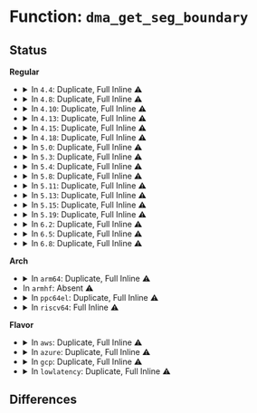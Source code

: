# Function: <code>dma_get_seg_boundary</code>

## Status
<b>Regular</b>
<ul>
<li>
<details>
<summary>In <code>4.4</code>: Duplicate, Full Inline ⚠️</summary>

**Collision:** Static Duplication

**Inline:** Full

**Transformation:** False

**Instances:**

```
In arch/x86/kernel/amd_gart_64.c (ffffffff81066583)
Location: include/linux/dma-mapping.h:164
Inline: True
Inline callers:
  - arch/x86/kernel/amd_gart_64.c:alloc_iommu
```
```
In arch/x86/kernel/pci-calgary_64.c (ffffffff810674fd)
Location: include/linux/dma-mapping.h:164
Inline: True
Inline callers:
  - arch/x86/kernel/pci-calgary_64.c:iommu_range_alloc
```
```
In lib/swiotlb.c (ffffffff81411f19)
Location: include/linux/dma-mapping.h:164
Inline: True
Inline callers:
  - lib/swiotlb.c:swiotlb_tbl_map_single
```
```
In lib/iommu-common.c (ffffffff8141351c)
Location: include/linux/dma-mapping.h:164
Inline: True
Inline callers:
  - lib/iommu-common.c:iommu_tbl_range_alloc
```
```
In drivers/iommu/amd_iommu.c (ffffffff8152e0a1)
Location: include/linux/dma-mapping.h:164
Inline: True
Inline callers:
  - drivers/iommu/amd_iommu.c:dma_ops_area_alloc
```
</details>
</li>
<li>
<details>
<summary>In <code>4.8</code>: Duplicate, Full Inline ⚠️</summary>

**Collision:** Static Duplication

**Inline:** Full

**Transformation:** False

**Instances:**

```
In arch/x86/kernel/amd_gart_64.c (ffffffff81066313)
Location: include/linux/dma-mapping.h:585
Inline: True
Inline callers:
  - arch/x86/kernel/amd_gart_64.c:alloc_iommu
```
```
In arch/x86/kernel/pci-calgary_64.c (ffffffff8106727d)
Location: include/linux/dma-mapping.h:585
Inline: True
Inline callers:
  - arch/x86/kernel/pci-calgary_64.c:iommu_range_alloc
```
```
In lib/swiotlb.c (ffffffff81459c89)
Location: include/linux/dma-mapping.h:585
Inline: True
Inline callers:
  - lib/swiotlb.c:swiotlb_tbl_map_single
```
```
In lib/iommu-common.c (ffffffff8145b244)
Location: include/linux/dma-mapping.h:585
Inline: True
Inline callers:
  - lib/iommu-common.c:iommu_tbl_range_alloc
```
```
In drivers/iommu/amd_iommu.c (ffffffff81581bf0)
Location: include/linux/dma-mapping.h:585
Inline: True
Inline callers:
  - drivers/iommu/amd_iommu.c:sg_num_pages
```
</details>
</li>
<li>
<details>
<summary>In <code>4.10</code>: Duplicate, Full Inline ⚠️</summary>

**Collision:** Static Duplication

**Inline:** Full

**Transformation:** False

**Instances:**

```
In arch/x86/kernel/amd_gart_64.c (ffffffff81069fa3)
Location: include/linux/dma-mapping.h:637
Inline: True
Inline callers:
  - arch/x86/kernel/amd_gart_64.c:alloc_iommu
```
```
In arch/x86/kernel/pci-calgary_64.c (ffffffff8106aecd)
Location: include/linux/dma-mapping.h:637
Inline: True
Inline callers:
  - arch/x86/kernel/pci-calgary_64.c:iommu_range_alloc
```
```
In lib/swiotlb.c (ffffffff8147865d)
Location: include/linux/dma-mapping.h:637
Inline: True
Inline callers:
  - lib/swiotlb.c:swiotlb_tbl_map_single
```
```
In lib/iommu-common.c (ffffffff81479d34)
Location: include/linux/dma-mapping.h:637
Inline: True
Inline callers:
  - lib/iommu-common.c:iommu_tbl_range_alloc
```
```
In drivers/iommu/amd_iommu.c (ffffffff815ae560)
Location: include/linux/dma-mapping.h:637
Inline: True
Inline callers:
  - drivers/iommu/amd_iommu.c:sg_num_pages
```
</details>
</li>
<li>
<details>
<summary>In <code>4.13</code>: Duplicate, Full Inline ⚠️</summary>

**Collision:** Static Duplication

**Inline:** Full

**Transformation:** False

**Instances:**

```
In arch/x86/kernel/amd_gart_64.c (ffffffff8106930a)
Location: include/linux/dma-mapping.h:668
Inline: True
Inline callers:
  - arch/x86/kernel/amd_gart_64.c:alloc_iommu
```
```
In arch/x86/kernel/pci-calgary_64.c (ffffffff8106a331)
Location: include/linux/dma-mapping.h:668
Inline: True
Inline callers:
  - arch/x86/kernel/pci-calgary_64.c:iommu_range_alloc
```
```
In lib/swiotlb.c (ffffffff81481bbd)
Location: include/linux/dma-mapping.h:668
Inline: True
Inline callers:
  - lib/swiotlb.c:swiotlb_tbl_map_single
```
```
In lib/iommu-common.c (ffffffff8148306e)
Location: include/linux/dma-mapping.h:668
Inline: True
Inline callers:
  - lib/iommu-common.c:iommu_tbl_range_alloc
```
```
In drivers/iommu/amd_iommu.c (ffffffff815c4170)
Location: include/linux/dma-mapping.h:668
Inline: True
Inline callers:
  - drivers/iommu/amd_iommu.c:sg_num_pages
```
</details>
</li>
<li>
<details>
<summary>In <code>4.15</code>: Duplicate, Full Inline ⚠️</summary>

**Collision:** Static Duplication

**Inline:** Full

**Transformation:** False

**Instances:**

```
In arch/x86/kernel/amd_gart_64.c (ffffffff8106dbba)
Location: include/linux/dma-mapping.h:676
Inline: True
Inline callers:
  - arch/x86/kernel/amd_gart_64.c:alloc_iommu
```
```
In arch/x86/kernel/pci-calgary_64.c (ffffffff8106ec41)
Location: include/linux/dma-mapping.h:676
Inline: True
Inline callers:
  - arch/x86/kernel/pci-calgary_64.c:iommu_range_alloc
```
```
In lib/swiotlb.c (ffffffff814bda37)
Location: include/linux/dma-mapping.h:676
Inline: True
Inline callers:
  - lib/swiotlb.c:swiotlb_tbl_map_single
```
```
In lib/iommu-common.c (ffffffff814bf0ae)
Location: include/linux/dma-mapping.h:676
Inline: True
Inline callers:
  - lib/iommu-common.c:iommu_tbl_range_alloc
```
```
In drivers/iommu/amd_iommu.c (ffffffff8162aec0)
Location: include/linux/dma-mapping.h:676
Inline: True
Inline callers:
  - drivers/iommu/amd_iommu.c:sg_num_pages
```
</details>
</li>
<li>
<details>
<summary>In <code>4.18</code>: Duplicate, Full Inline ⚠️</summary>

**Collision:** Static Duplication

**Inline:** Full

**Transformation:** False

**Instances:**

```
In arch/x86/kernel/amd_gart_64.c (ffffffff81070ab3)
Location: include/linux/dma-mapping.h:680
Inline: True
Inline callers:
  - arch/x86/kernel/amd_gart_64.c:alloc_iommu
```
```
In arch/x86/kernel/pci-calgary_64.c (ffffffff81071b1d)
Location: include/linux/dma-mapping.h:680
Inline: True
Inline callers:
  - arch/x86/kernel/pci-calgary_64.c:iommu_range_alloc
```
```
In kernel/dma/swiotlb.c (ffffffff8110db93)
Location: include/linux/dma-mapping.h:680
Inline: True
Inline callers:
  - kernel/dma/swiotlb.c:swiotlb_tbl_map_single
```
```
In drivers/iommu/amd_iommu.c (ffffffff81665ac0)
Location: include/linux/dma-mapping.h:680
Inline: True
Inline callers:
  - drivers/iommu/amd_iommu.c:sg_num_pages
```
</details>
</li>
<li>
<details>
<summary>In <code>5.0</code>: Duplicate, Full Inline ⚠️</summary>

**Collision:** Static Duplication

**Inline:** Full

**Transformation:** False

**Instances:**

```
In arch/x86/kernel/amd_gart_64.c (ffffffff81076aa3)
Location: include/linux/dma-mapping.h:705
Inline: True
Inline callers:
  - arch/x86/kernel/amd_gart_64.c:alloc_iommu
```
```
In arch/x86/kernel/pci-calgary_64.c (ffffffff81077b3d)
Location: include/linux/dma-mapping.h:705
Inline: True
Inline callers:
  - arch/x86/kernel/pci-calgary_64.c:iommu_range_alloc
```
```
In kernel/dma/swiotlb.c (ffffffff811196e3)
Location: include/linux/dma-mapping.h:705
Inline: True
Inline callers:
  - kernel/dma/swiotlb.c:swiotlb_tbl_map_single
```
```
In drivers/iommu/amd_iommu.c (ffffffff81684530)
Location: include/linux/dma-mapping.h:705
Inline: True
Inline callers:
  - drivers/iommu/amd_iommu.c:sg_num_pages
```
</details>
</li>
<li>
<details>
<summary>In <code>5.3</code>: Duplicate, Full Inline ⚠️</summary>

**Collision:** Static Duplication

**Inline:** Full

**Transformation:** False

**Instances:**

```
In arch/x86/kernel/amd_gart_64.c (ffffffff8107a643)
Location: include/linux/dma-mapping.h:730
Inline: True
Inline callers:
  - arch/x86/kernel/amd_gart_64.c:alloc_iommu
```
```
In arch/x86/kernel/pci-calgary_64.c (ffffffff8107b6b2)
Location: include/linux/dma-mapping.h:730
Inline: True
Inline callers:
  - arch/x86/kernel/pci-calgary_64.c:iommu_range_alloc
```
```
In kernel/dma/swiotlb.c (ffffffff8112414c)
Location: include/linux/dma-mapping.h:730
Inline: True
Inline callers:
  - kernel/dma/swiotlb.c:swiotlb_tbl_map_single
```
```
In drivers/iommu/amd_iommu.c (ffffffff816bba8d)
Location: include/linux/dma-mapping.h:730
Inline: True
Inline callers:
  - drivers/iommu/amd_iommu.c:sg_num_pages
```
</details>
</li>
<li>
<details>
<summary>In <code>5.4</code>: Duplicate, Full Inline ⚠️</summary>

**Collision:** Static Duplication

**Inline:** Full

**Transformation:** False

**Instances:**

```
In arch/x86/kernel/amd_gart_64.c (ffffffff8107b733)
Location: include/linux/dma-mapping.h:735
Inline: True
Inline callers:
  - arch/x86/kernel/amd_gart_64.c:alloc_iommu
```
```
In arch/x86/kernel/pci-calgary_64.c (ffffffff8107c7a2)
Location: include/linux/dma-mapping.h:735
Inline: True
Inline callers:
  - arch/x86/kernel/pci-calgary_64.c:iommu_range_alloc
```
```
In kernel/dma/swiotlb.c (ffffffff811300e7)
Location: include/linux/dma-mapping.h:735
Inline: True
Inline callers:
  - kernel/dma/swiotlb.c:swiotlb_tbl_map_single
```
```
In drivers/iommu/amd_iommu.c (ffffffff816de91d)
Location: include/linux/dma-mapping.h:735
Inline: True
Inline callers:
  - drivers/iommu/amd_iommu.c:sg_num_pages
```
</details>
</li>
<li>
<details>
<summary>In <code>5.8</code>: Duplicate, Full Inline ⚠️</summary>

**Collision:** Static Duplication

**Inline:** Full

**Transformation:** False

**Instances:**

```
In arch/x86/kernel/amd_gart_64.c (ffffffff81082de5)
Location: include/linux/dma-mapping.h:821
Inline: True
```
```
In kernel/dma/swiotlb.c (ffffffff8113eea7)
Location: include/linux/dma-mapping.h:821
Inline: True
Inline callers:
  - kernel/dma/swiotlb.c:swiotlb_tbl_map_single
```
```
In drivers/iommu/dma-iommu.c (ffffffff81792402)
Location: include/linux/dma-mapping.h:821
Inline: True
Inline callers:
  - drivers/iommu/dma-iommu.c:iommu_dma_map_sg
```
</details>
</li>
<li>
<details>
<summary>In <code>5.11</code>: Duplicate, Full Inline ⚠️</summary>

**Collision:** Static Duplication

**Inline:** Full

**Transformation:** False

**Instances:**

```
In arch/x86/kernel/amd_gart_64.c (ffffffff81084325)
Location: include/linux/dma-mapping.h:468
Inline: True
Inline callers:
  - arch/x86/kernel/amd_gart_64.c:alloc_iommu
```
```
In kernel/dma/swiotlb.c (ffffffff8113a556)
Location: include/linux/dma-mapping.h:468
Inline: True
Inline callers:
  - kernel/dma/swiotlb.c:swiotlb_tbl_map_single
```
```
In drivers/iommu/dma-iommu.c (ffffffff817bf2b4)
Location: include/linux/dma-mapping.h:468
Inline: True
Inline callers:
  - drivers/iommu/dma-iommu.c:iommu_dma_map_sg
```
</details>
</li>
<li>
<details>
<summary>In <code>5.13</code>: Duplicate, Full Inline ⚠️</summary>

**Collision:** Static Duplication

**Inline:** Full

**Transformation:** False

**Instances:**

```
In arch/x86/kernel/amd_gart_64.c (ffffffff81085085)
Location: include/linux/dma-mapping.h:510
Inline: True
Inline callers:
  - arch/x86/kernel/amd_gart_64.c:alloc_iommu
```
```
In kernel/dma/swiotlb.c (ffffffff8113b246)
Location: include/linux/dma-mapping.h:510
Inline: True
```
```
In drivers/iommu/dma-iommu.c (ffffffff817a20ad)
Location: include/linux/dma-mapping.h:510
Inline: True
Inline callers:
  - drivers/iommu/dma-iommu.c:iommu_dma_map_sg
  - drivers/iommu/dma-iommu.c:iommu_dma_map_sg
```
</details>
</li>
<li>
<details>
<summary>In <code>5.15</code>: Duplicate, Full Inline ⚠️</summary>

**Collision:** Static Duplication

**Inline:** Full

**Transformation:** False

**Instances:**

```
In arch/x86/kernel/amd_gart_64.c (ffffffff81094535)
Location: include/linux/dma-mapping.h:490
Inline: True
Inline callers:
  - arch/x86/kernel/amd_gart_64.c:alloc_iommu
```
```
In kernel/dma/swiotlb.c (ffffffff8115e330)
Location: include/linux/dma-mapping.h:490
Inline: True
Inline callers:
  - kernel/dma/swiotlb.c:swiotlb_find_slots
```
```
In drivers/iommu/dma-iommu.c (ffffffff8182b1a0)
Location: include/linux/dma-mapping.h:490
Inline: True
Inline callers:
  - drivers/iommu/dma-iommu.c:iommu_dma_map_sg
  - drivers/iommu/dma-iommu.c:iommu_dma_map_sg
```
</details>
</li>
<li>
<details>
<summary>In <code>5.19</code>: Duplicate, Full Inline ⚠️</summary>

**Collision:** Static Duplication

**Inline:** Full

**Transformation:** False

**Instances:**

```
In arch/x86/kernel/amd_gart_64.c (ffffffff810a6795)
Location: include/linux/dma-mapping.h:490
Inline: True
Inline callers:
  - arch/x86/kernel/amd_gart_64.c:alloc_iommu
```
```
In kernel/dma/swiotlb.c (ffffffff811884a3)
Location: include/linux/dma-mapping.h:490
Inline: True
Inline callers:
  - kernel/dma/swiotlb.c:swiotlb_find_slots
```
```
In drivers/iommu/dma-iommu.c (ffffffff8196b875)
Location: include/linux/dma-mapping.h:490
Inline: True
Inline callers:
  - drivers/iommu/dma-iommu.c:iommu_dma_map_sg
  - drivers/iommu/dma-iommu.c:iommu_dma_map_sg
```
</details>
</li>
<li>
<details>
<summary>In <code>6.2</code>: Duplicate, Full Inline ⚠️</summary>

**Collision:** Static Duplication

**Inline:** Full

**Transformation:** False

**Instances:**

```
In arch/x86/kernel/amd_gart_64.c (ffffffff810bf8a5)
Location: include/linux/dma-mapping.h:495
Inline: True
Inline callers:
  - arch/x86/kernel/amd_gart_64.c:alloc_iommu
```
```
In kernel/dma/swiotlb.c (ffffffff811c4520)
Location: include/linux/dma-mapping.h:495
Inline: True
Inline callers:
  - kernel/dma/swiotlb.c:swiotlb_do_find_slots
```
```
In drivers/iommu/dma-iommu.c (ffffffff81ad5e73)
Location: include/linux/dma-mapping.h:495
Inline: True
Inline callers:
  - drivers/iommu/dma-iommu.c:iommu_dma_map_sg
```
</details>
</li>
<li>
<details>
<summary>In <code>6.5</code>: Duplicate, Full Inline ⚠️</summary>

**Collision:** Static Duplication

**Inline:** Full

**Transformation:** False

**Instances:**

```
In arch/x86/kernel/amd_gart_64.c (ffffffff810c2f85)
Location: include/linux/dma-mapping.h:496
Inline: True
Inline callers:
  - arch/x86/kernel/amd_gart_64.c:alloc_iommu
```
```
In kernel/dma/swiotlb.c (ffffffff811d6f3a)
Location: include/linux/dma-mapping.h:496
Inline: True
Inline callers:
  - kernel/dma/swiotlb.c:swiotlb_do_find_slots
```
```
In drivers/iommu/dma-iommu.c (ffffffff81b245f3)
Location: include/linux/dma-mapping.h:496
Inline: True
Inline callers:
  - drivers/iommu/dma-iommu.c:iommu_dma_map_sg
```
</details>
</li>
<li>
<details>
<summary>In <code>6.8</code>: Duplicate, Full Inline ⚠️</summary>

**Collision:** Static Duplication

**Inline:** Full

**Transformation:** False

**Instances:**

```
In arch/x86/kernel/amd_gart_64.c (ffffffff810cb3c5)
Location: include/linux/dma-mapping.h:489
Inline: True
Inline callers:
  - arch/x86/kernel/amd_gart_64.c:alloc_iommu
```
```
In kernel/dma/swiotlb.c (ffffffff811ebf2c)
Location: include/linux/dma-mapping.h:489
Inline: True
Inline callers:
  - kernel/dma/swiotlb.c:swiotlb_search_pool_area
```
```
In drivers/iommu/dma-iommu.c (ffffffff81b7b263)
Location: include/linux/dma-mapping.h:489
Inline: True
Inline callers:
  - drivers/iommu/dma-iommu.c:iommu_dma_map_sg
```
</details>
</li>
</ul>
<b>Arch</b>
<ul>
<li>
<details>
<summary>In <code>arm64</code>: Duplicate, Full Inline ⚠️</summary>

**Collision:** Static Duplication

**Inline:** Full

**Transformation:** False

**Instances:**

```
In kernel/dma/swiotlb.c (ffff8000101968c4)
Location: include/linux/dma-mapping.h:735
Inline: True
Inline callers:
  - kernel/dma/swiotlb.c:swiotlb_tbl_map_single
```
```
In drivers/iommu/dma-iommu.c (ffff8000108c9aec)
Location: include/linux/dma-mapping.h:735
Inline: True
Inline callers:
  - drivers/iommu/dma-iommu.c:iommu_dma_map_sg
  - drivers/iommu/dma-iommu.c:iommu_dma_map_sg
```
</details>
</li>
<li>
In <code>armhf</code>: Absent ⚠️
</li>
<li>
<details>
<summary>In <code>ppc64el</code>: Duplicate, Full Inline ⚠️</summary>

**Collision:** Static Duplication

**Inline:** Full

**Transformation:** False

**Instances:**

```
In arch/powerpc/kernel/iommu.c (c00000000005146c)
Location: include/linux/dma-mapping.h:735
Inline: True
Inline callers:
  - arch/powerpc/kernel/iommu.c:iommu_range_alloc
```
```
In kernel/dma/swiotlb.c (c0000000001f6c5c)
Location: include/linux/dma-mapping.h:735
Inline: True
Inline callers:
  - kernel/dma/swiotlb.c:swiotlb_tbl_map_single
```
</details>
</li>
<li>
<details>
<summary>In <code>riscv64</code>: Full Inline ⚠️</summary>

**Collision:** Unique Static

**Inline:** Full

**Transformation:** False

**Instances:**

```
In kernel/dma/swiotlb.c (ffffffe0001281fe)
Location: include/linux/dma-mapping.h:735
Inline: True
Inline callers:
  - kernel/dma/swiotlb.c:swiotlb_tbl_map_single
```
</details>
</li>
</ul>
<b>Flavor</b>
<ul>
<li>
<details>
<summary>In <code>aws</code>: Duplicate, Full Inline ⚠️</summary>

**Collision:** Static Duplication

**Inline:** Full

**Transformation:** False

**Instances:**

```
In arch/x86/kernel/amd_gart_64.c (ffffffff8107a733)
Location: include/linux/dma-mapping.h:735
Inline: True
Inline callers:
  - arch/x86/kernel/amd_gart_64.c:alloc_iommu
```
```
In arch/x86/kernel/pci-calgary_64.c (ffffffff8107b7a2)
Location: include/linux/dma-mapping.h:735
Inline: True
Inline callers:
  - arch/x86/kernel/pci-calgary_64.c:iommu_range_alloc
```
```
In kernel/dma/swiotlb.c (ffffffff81128897)
Location: include/linux/dma-mapping.h:735
Inline: True
Inline callers:
  - kernel/dma/swiotlb.c:swiotlb_tbl_map_single
```
```
In drivers/iommu/amd_iommu.c (ffffffff816a436d)
Location: include/linux/dma-mapping.h:735
Inline: True
Inline callers:
  - drivers/iommu/amd_iommu.c:sg_num_pages
```
</details>
</li>
<li>
<details>
<summary>In <code>azure</code>: Duplicate, Full Inline ⚠️</summary>

**Collision:** Static Duplication

**Inline:** Full

**Transformation:** False

**Instances:**

```
In arch/x86/kernel/amd_gart_64.c (ffffffff81069e63)
Location: include/linux/dma-mapping.h:735
Inline: True
Inline callers:
  - arch/x86/kernel/amd_gart_64.c:alloc_iommu
```
```
In arch/x86/kernel/pci-calgary_64.c (ffffffff8106aed2)
Location: include/linux/dma-mapping.h:735
Inline: True
Inline callers:
  - arch/x86/kernel/pci-calgary_64.c:iommu_range_alloc
```
```
In kernel/dma/swiotlb.c (ffffffff8111b127)
Location: include/linux/dma-mapping.h:735
Inline: True
Inline callers:
  - kernel/dma/swiotlb.c:swiotlb_tbl_map_single
```
```
In drivers/iommu/amd_iommu.c (ffffffff81681d5d)
Location: include/linux/dma-mapping.h:735
Inline: True
Inline callers:
  - drivers/iommu/amd_iommu.c:sg_num_pages
```
</details>
</li>
<li>
<details>
<summary>In <code>gcp</code>: Duplicate, Full Inline ⚠️</summary>

**Collision:** Static Duplication

**Inline:** Full

**Transformation:** False

**Instances:**

```
In arch/x86/kernel/amd_gart_64.c (ffffffff8107a6e3)
Location: include/linux/dma-mapping.h:735
Inline: True
Inline callers:
  - arch/x86/kernel/amd_gart_64.c:alloc_iommu
```
```
In arch/x86/kernel/pci-calgary_64.c (ffffffff8107b752)
Location: include/linux/dma-mapping.h:735
Inline: True
Inline callers:
  - arch/x86/kernel/pci-calgary_64.c:iommu_range_alloc
```
```
In kernel/dma/swiotlb.c (ffffffff811265b7)
Location: include/linux/dma-mapping.h:735
Inline: True
Inline callers:
  - kernel/dma/swiotlb.c:swiotlb_tbl_map_single
```
```
In drivers/iommu/amd_iommu.c (ffffffff816d25dd)
Location: include/linux/dma-mapping.h:735
Inline: True
Inline callers:
  - drivers/iommu/amd_iommu.c:sg_num_pages
```
</details>
</li>
<li>
<details>
<summary>In <code>lowlatency</code>: Duplicate, Full Inline ⚠️</summary>

**Collision:** Static Duplication

**Inline:** Full

**Transformation:** False

**Instances:**

```
In arch/x86/kernel/amd_gart_64.c (ffffffff8107c7e3)
Location: include/linux/dma-mapping.h:735
Inline: True
Inline callers:
  - arch/x86/kernel/amd_gart_64.c:alloc_iommu
```
```
In arch/x86/kernel/pci-calgary_64.c (ffffffff8107d852)
Location: include/linux/dma-mapping.h:735
Inline: True
Inline callers:
  - arch/x86/kernel/pci-calgary_64.c:iommu_range_alloc
```
```
In kernel/dma/swiotlb.c (ffffffff81132bf7)
Location: include/linux/dma-mapping.h:735
Inline: True
Inline callers:
  - kernel/dma/swiotlb.c:swiotlb_tbl_map_single
```
```
In drivers/iommu/amd_iommu.c (ffffffff816ecc1d)
Location: include/linux/dma-mapping.h:735
Inline: True
Inline callers:
  - drivers/iommu/amd_iommu.c:sg_num_pages
```
</details>
</li>
</ul>

## Differences
